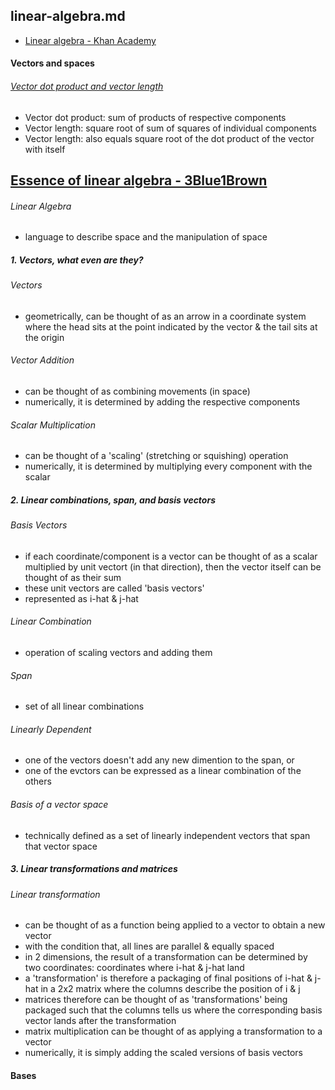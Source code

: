 ## linear-algebra.md

- [Linear algebra - Khan Academy](https://www.khanacademy.org/math/linear-algebra)

#### Vectors and spaces

###### [Vector dot product and vector length](https://www.khanacademy.org/math/linear-algebra/vectors-and-spaces/dot-cross-products/v/vector-dot-product-and-vector-length)

- Vector dot product: sum of products of respective components
- Vector length: square root of sum of squares of individual components
- Vector length: also equals square root of the dot product of the vector with itself





## [Essence of linear algebra - 3Blue1Brown](https://www.youtube.com/playlist?list=PLZHQObOWTQDPD3MizzM2xVFitgF8hE_ab)

###### Linear Algebra

- language to describe space and the manipulation of space



##### 1. Vectors, what even are they?

###### Vectors

- geometrically, can be thought of as an arrow in a coordinate system where the head sits at the point indicated by the vector & the tail sits at the origin 

###### Vector Addition

- can be thought of as combining movements (in space) 
- numerically, it is determined by adding the respective components 

###### Scalar Multiplication

- can be thought of a 'scaling' (stretching or squishing) operation
- numerically, it is determined by multiplying every component with the scalar

##### 2. Linear combinations, span, and basis vectors

###### Basis Vectors

- if each coordinate/component is a vector can be thought of as a scalar multiplied by unit vectort (in that direction), then the vector itself can be thought of as their sum
- these unit vectors are called 'basis vectors' 
- represented as i-hat & j-hat

###### Linear Combination

- operation of scaling vectors and adding them

###### Span

- set of all linear combinations

###### Linearly Dependent

- one of the vectors doesn't add any new dimention to the span, or
- one of the evctors can be expressed as a linear combination of the others

###### Basis of a vector space

- technically defined as a set of linearly independent vectors that span that vector space 

##### 3. Linear transformations and matrices

###### Linear transformation

- can be thought of as a function being applied to a vector to obtain a new vector
- with the condition that, all lines are parallel & equally spaced
- in 2 dimensions, the result of a transformation can be determined by two coordinates: coordinates where i-hat & j-hat land
- a 'transformation' is therefore a packaging of final positions of i-hat & j-hat in a 2x2 matrix where the columns describe the position of i & j 
- matrices therefore can be thought of as 'transformations' being packaged such that the columns tells us where the corresponding basis vector lands after the transformation
- matrix multiplication can be thought of as applying a transformation to a vector
- numerically, it is simply adding the scaled versions of basis vectors


#### Bases
